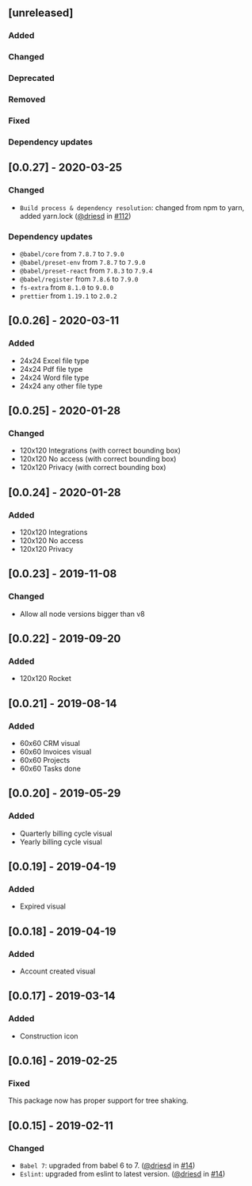 ## [unreleased]

### Added

### Changed

### Deprecated

### Removed

### Fixed

### Dependency updates

## [0.0.27] - 2020-03-25

### Changed

- `Build process & dependency resolution`: changed from npm to yarn, added yarn.lock ([@driesd](https://github.com/driesd) in [#112](https://github.com/teamleadercrm/ui-visuals/pull/112))

### Dependency updates

- `@babel/core` from `7.8.7` to `7.9.0`
- `@babel/preset-env` from `7.8.7` to `7.9.0`
- `@babel/preset-react` from `7.8.3` to `7.9.4`
- `@babel/register` from `7.8.6` to `7.9.0`
- `fs-extra` from `8.1.0` to `9.0.0`
- `prettier` from `1.19.1` to `2.0.2`

## [0.0.26] - 2020-03-11

### Added

- 24x24 Excel file type
- 24x24 Pdf file type
- 24x24 Word file type
- 24x24 any other file type

## [0.0.25] - 2020-01-28

### Changed

- 120x120 Integrations (with correct bounding box)
- 120x120 No access (with correct bounding box)
- 120x120 Privacy (with correct bounding box)

## [0.0.24] - 2020-01-28

### Added

- 120x120 Integrations
- 120x120 No access
- 120x120 Privacy

## [0.0.23] - 2019-11-08

### Changed

- Allow all node versions bigger than v8

## [0.0.22] - 2019-09-20

### Added
- 120x120 Rocket

## [0.0.21] - 2019-08-14

### Added
- 60x60 CRM visual
- 60x60 Invoices visual
- 60x60 Projects
- 60x60 Tasks done

## [0.0.20] - 2019-05-29

### Added
- Quarterly billing cycle visual
- Yearly billing cycle visual

## [0.0.19] - 2019-04-19

### Added
- Expired visual

## [0.0.18] - 2019-04-19

### Added
- Account created visual

## [0.0.17] - 2019-03-14

### Added
- Construction icon

## [0.0.16] - 2019-02-25

### Fixed
This package now has proper support for tree shaking.

## [0.0.15] - 2019-02-11

### Changed

- `Babel 7`: upgraded from babel 6 to 7. ([@driesd](https://github.com/driesd) in [#14](https://github.com/teamleadercrm/ui-visuals/pull/14))
- `Eslint`: upgraded from eslint to latest version. ([@driesd](https://github.com/driesd) in [#14](https://github.com/teamleadercrm/ui-visuals/pull/14))
